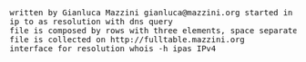 <pre>
written by Gianluca Mazzini gianluca@mazzini.org started in 2015
ip to as resolution with dns query
file is composed by rows with three elements, space separated: IP/CIDR,ASN
file is collected on http://fulltable.mazzini.org
interface for resolution whois -h ipas IPv4
</pre>
